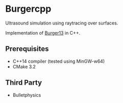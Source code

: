 # Burgercpp

Ultrasound simulation using raytracing over surfaces.

Implementation of [Burger13](http://sci-hub.cc/10.1109/tmi.2012.2234474) in C++.

## Prerequisites
- C++14 compiler (tested using MinGW-w64)
- CMake 3.2

## Third Party
- Bulletphysics